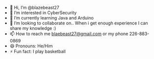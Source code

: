 - 👋 Hi, I’m @blazebeast27
- 👀 I’m interested in CyberSecurity
- 🌱 I’m currently learning Java and Arduino
- 💞️ I’m looking to collaborate on.. When i get enough experience I can share my knowledge :)
- 📫 How to reach me blaebeast27@gmail.com or my phone 226-883-0869
- 😄 Pronouns: He/Him
- ⚡ Fun fact: I play basketball

 
